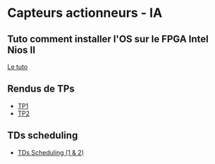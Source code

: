 # Capteurs actionneurs - IA

## Tuto comment installer l'OS sur le FPGA Intel Nios II

[Le tuto](Tuto/Tuto.md)

## Rendus de TPs

- [TP1](Rendu/TP1/TP1.md)
- [TP2](Rendu/TP2/TP2.md)

## TDs scheduling

- [TDs Scheduling (1 & 2)](./TDs_scheduling/tds_scheduling.md)
